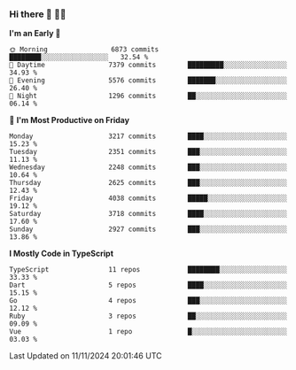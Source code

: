 ### Hi there 👋 🧑‍💻



<!--START_SECTION:waka-->
**I'm an Early 🐤** 

```text
🌞 Morning                6873 commits        ████████░░░░░░░░░░░░░░░░░   32.54 % 
🌆 Daytime                7379 commits        █████████░░░░░░░░░░░░░░░░   34.93 % 
🌃 Evening                5576 commits        ███████░░░░░░░░░░░░░░░░░░   26.40 % 
🌙 Night                  1296 commits        ██░░░░░░░░░░░░░░░░░░░░░░░   06.14 % 
```
📅 **I'm Most Productive on Friday** 

```text
Monday                   3217 commits        ████░░░░░░░░░░░░░░░░░░░░░   15.23 % 
Tuesday                  2351 commits        ███░░░░░░░░░░░░░░░░░░░░░░   11.13 % 
Wednesday                2248 commits        ███░░░░░░░░░░░░░░░░░░░░░░   10.64 % 
Thursday                 2625 commits        ███░░░░░░░░░░░░░░░░░░░░░░   12.43 % 
Friday                   4038 commits        █████░░░░░░░░░░░░░░░░░░░░   19.12 % 
Saturday                 3718 commits        ████░░░░░░░░░░░░░░░░░░░░░   17.60 % 
Sunday                   2927 commits        ███░░░░░░░░░░░░░░░░░░░░░░   13.86 % 
```


**I Mostly Code in TypeScript** 

```text
TypeScript               11 repos            ████████░░░░░░░░░░░░░░░░░   33.33 % 
Dart                     5 repos             ████░░░░░░░░░░░░░░░░░░░░░   15.15 % 
Go                       4 repos             ███░░░░░░░░░░░░░░░░░░░░░░   12.12 % 
Ruby                     3 repos             ██░░░░░░░░░░░░░░░░░░░░░░░   09.09 % 
Vue                      1 repo              █░░░░░░░░░░░░░░░░░░░░░░░░   03.03 % 
```




 Last Updated on 11/11/2024 20:01:46 UTC
<!--END_SECTION:waka-->


